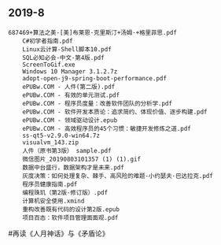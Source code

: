 ## 2019-8

    687469+算法之美-[美]布莱恩·克里斯汀+汤姆·+格里菲思.pdf
		C#初学者指南.pdf
		Linux云计算-Shell脚本10.pdf
		SQL必知必会-中文-第4版.pdf
		ScreenToGif.exe
		Windows 10 Manager 3.1.2.7z
		adopt-open-j9-spring-boot-performance.pdf
		ePUBw.COM - 人件(第二版).pdf
		ePUBw.COM - 有效的单元测试.pdf
		ePUBw.COM - 程序员度量：改善软件团队的分析学.pdf
		ePUBw.COM - 软件开发本质论：追求简约、体现价值、逐步构建.pdf
		ePUBw.COM - 领域驱动设计.epub
		ePUBw.COM - 高效程序员的45个习惯：敏捷开发修炼之道.pdf
		ss-qt5-v2.9.0-win64.7z
		visualvm_143.zip
		人件（原书第3版） sample.pdf
		微信图片_20190803101357 (1) (1).gif
		数据中台盛行，数据架构才是未来.pdf
		灰度决策：如何处理复杂、棘手、高风险的难题-小约瑟夫·巴达拉克.pdf
		程序员健康指南.pdf
		编程珠玑（第2版·修订版）.pdf
		计算机安全使用.xmind
		重构改善既有代码的设计第2版.epub
		项目百态：软件项目管理面面观.pdf

#再读《人月神话》与《矛盾论》

